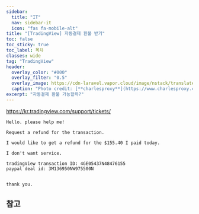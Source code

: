 ```yaml
---
sidebar:
  title: "IT"
  nav: sidebar-it
  icon: "fas fa-mobile-alt"
title: "[TradingView] 자동결제 환불 받기"
toc: false
toc_sticky: true
toc_label: 목차
classes: wide
tag: "TradingView"
header:
  overlay_color: "#000"
  overlay_filter: "0.5"
  overlay_image: https://cdn-laravel.vapor.cloud/image/nstack/translate_values/charles_IPjFgz7Fvv.png
  caption: "Photo credit: [**charlesproxy**](https://www.charlesproxy.com/)"
excerpt: "자동결제 환불 가능할까?"
---
```


https://kr.tradingview.com/support/tickets/


```
Hello. please help me!

Request a refund for the transaction.

I would like to get a refund for the $155.40 I paid today.

I don't want service.

tradingView transaction ID: 4GE05437N48476155
paypal deal id: 3M136950NW975500N


thank you.
```

## 참고
